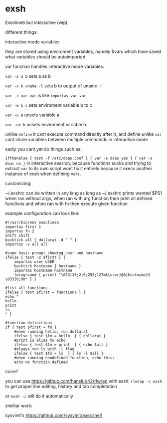 # exsh
Execlineb but interactive (wip)

different things:

interactive mode variables

they are stored using enviroment variables, namely $vars which have saved what variables should be autoimported

var function handles interactive mode variables:

`var -s a b` sets a as b

`var -x b uname -l` sets b to output of uname -l

`var -i var var` is like `importas var var`

`var -e b c` sets enviroment variable b to c

`var -u a` unsets variable a

`var -ue b` unsets enviroment variable b

unlike `define` it cant execute command directly after it, and define unlike `var` cant share variables between multiple commands in interactive mode

sadly you cant yet do things such as:

`ifthenelse { test -f /etc/doas.conf } { var -s doas yes } { var -s doas no }` in interactive session, because functions sucks and trying to extract `var` to its own script wont fix it entirely because it execs another instance of exsh when defining vars.


customizing:

~/.exshrc can be written in any lang as long as ~/.exshrc prints wanted $PS1 when ran without args, when ran with arg function then print all defined functions and when ran with fn <function> then execute given function

example configuration can look like:
```
#!/usr/bin/env execlineb
importas first 1
importas fn 2
shift shift
backtick all { dollarat -d " " }
importas -s all all

#some basic prompt showing user and hostname
ifelse { test -z $first } {
	importas user USER
	backtick hostname { hostname }
	importas hostname hostname
	foreground { printf "\033[38;2;0;255;127m${user}@${hostname}$ \033[0;0m" } }

#list all functions
ifelse { test $first = functions } {
echo "
hello
print
ls
" }

#function definitions
if { test $first = fn } 
	#when running hello, run dollarat
	ifelse { test $fn = hello  } { dollarat }
	#print is alias to echo
	ifelse { test $fn = print  } { echo $all }
	#always run ls with -l flag
	ifelse { test $fn = ls  } { ls -l $all }
	#when running nondefined function, echo this:
	echo no function defined
```

more?


you can use https://github.com/hanslub42/rlwrap with exsh: `rlwrap -c exsh` to get proper line editing, history and tab completation

or `exsh -i` will do it automatically

similiar work:

sysvinit's https://github.com/sysvinit/execshell
